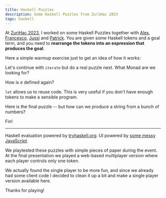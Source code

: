 ```yaml
---
title: Haskell Puzzles
description: Some Haskell Puzzles from ZuriHac 2023
tags: haskell
---
```


At [ZuriHac 2023](https://zfoh.ch/zurihac2023), I worked on some Haskell Puzzles
together with
[Alex](https://www.asayers.com/),
[Francesco](https://mazzo.li/),
[Jussi](https://github.com/joamaki) and
[Patrick](https://github.com/chpatrick).
You are given some Haskell tokens and a goal term, and you need to **rearrange
the tokens into an expression that produces the goal**.

Here a simple warmup exercise just to get an idea of how it works:

<div id="puzzle_iterate" class="puzzle" data-puzzle='{
    "goal": "[0,1,2,3,4]",
    "tokens": [
        {"text": "iterate", "x": 70,  "y": 40,  "hint": "(a → a) → a → [a]"},
        {"text": "0",       "x": 150, "y": 100                             },
        {"text": "succ",    "x": 100, "y": 100, "hint": "n → n"            },
        {"text": "take",    "x": 180, "y": 40,  "hint": "Int → [a] → [a]"  },
        {"text": "5",       "x": 70,  "y": 160                             },
        {"text": "(",       "x": 260, "y": 40                              },
        {"text": ")",       "x": 30,  "y": 160                             }
    ]
}'></div>

Let's continue with `iterate` but do a real puzzle next.  What Monad are we
looking for?

<div id="puzzle_join" class="puzzle" data-puzzle='{
    "goal": "32",
    "tokens": [
        {"text": "5",       "x": 50,  "y": 80                              },
        {"text": "1",       "x": 30,  "y": 140                             },
        {"text": "(+)",     "x": 200, "y": 150                             },
        {"text": "(",       "x": 120, "y": 160                             },
        {"text": ")",       "x": 240, "y": 30                              },
        {"text": "iterate", "x": 120, "y": 30,  "hint": "(a → a) → a → [a]"},
        {"text": "join",    "x": 150, "y": 100, "hint": "m (m a) → m a"    },
        {"text": "!!",      "x": 240, "y": 100, "hint": "[a] → Int → a"    }
    ]
}'></div>

How is _e_ defined again?

<div id="puzzle_e" class="puzzle" data-puzzle='{
    "goal": "2.7182818284590455",
    "tokens": [
        {"text": "sum",      "x": 260, "y": 140, "hint": "[n] → n"                },
        {"text": "(/)",      "x": 150, "y": 150                                   },
        {"text": "scanl1",   "x": 100, "y": 70,  "hint": "(a → a → a) → [a] → [a]"},
        {"text": "succ",     "x": 50,  "y": 160, "hint": "n → n"                  },
        {"text": "$",        "x": 90,  "y": 160                                   },
        {"text": "[1..100]", "x": 250, "y": 50                                    },
        {"text": "$",        "x": 200, "y": 150                                   }
    ]
}'></div>

`let` allows us to reuse code.  This is very useful if you don't have enough
tokens to make a sensible program.

<div id="puzzle_let" class="puzzle" data-puzzle='{
    "goal": "8",
    "tokens": [
        {"text": "2 + 2", "x": 60,  "y": 40 },
        {"text": "*",     "x": 110, "y": 40 },
        {"text": "2",     "x": 140, "y": 40 },
        {"text": "in",    "x": 200, "y": 70 },
        {"text": "a",     "x": 235, "y": 70 },
        {"text": "+",     "x": 270, "y": 70 },
        {"text": "+",     "x": 200, "y": 120},
        {"text": "=",     "x": 235, "y": 120},
        {"text": "b",     "x": 270, "y": 120},
        {"text": "let",   "x": 200, "y": 170},
        {"text": "a",     "x": 235, "y": 170},
        {"text": "b",     "x": 270, "y": 170}
    ]
}'></div>

Here is the final puzzle -- but how can we produce a string from a bunch of
numbers?

<div id="puzzle_fin" class="puzzle" data-puzzle='{
    "goal": "\"fin\"",
    "tokens": [
        {"text": "0",    "x": 75,  "y": 30 },
        {"text": "1",    "x": 125, "y": 30 },
        {"text": "2",    "x": 175, "y": 30 },
        {"text": "3",    "x": 225, "y": 30 },
        {"text": "$",    "x": 50,  "y": 150},
        {"text": "$",    "x": 40,  "y": 100},
        {"text": "$",    "x": 80,  "y": 110},
        {"text": "take", "x": 200, "y": 110},
        {"text": "drop", "x": 260, "y": 90 },
        {"text": "show", "x": 180, "y": 160},
        {"text": "/",    "x": 250, "y": 160}
    ]
}'></div>

Fin!

---

Haskell evaluation powered by [tryhaskell.org](https://tryhaskell.org).
UI powered by [some messy JavaScript](/files/2023-06-19-haskell-puzzles.js).

We playtested these puzzles with simple pieces of paper during the event.
At the final presentation we played a web-based multiplayer version where each
player controls only one token.

We actually found the single player to be more fun, and since we already had
some client code I decided to clean it up a bit and make a single player version
available here.

Thanks for playing!

<script type="text/JavaScript" src="/files/2023-06-19-haskell-puzzles.js"></script>
